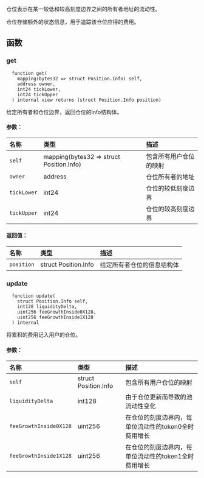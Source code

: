 仓位表示在某一较低和较高刻度边界之间的所有者地址的流动性。

仓位存储额外的状态信息，用于追踪该仓位应得的费用。

## 函数

### get

```solidity
  function get(
    mapping(bytes32 => struct Position.Info) self,
    address owner,
    int24 tickLower,
    int24 tickUpper
  ) internal view returns (struct Position.Info position)
```

给定所有者和仓位边界，返回仓位的Info结构体。

#### 参数：

| 名称        | 类型                                     | 描述                               |
| :---------- | :--------------------------------------- | :--------------------------------- |
| `self`      | mapping(bytes32 => struct Position.Info) | 包含所有用户仓位的映射             |
| `owner`     | address                                  | 仓位所有者的地址                   |
| `tickLower` | int24                                    | 仓位的较低刻度边界                 |
| `tickUpper` | int24                                    | 仓位的较高刻度边界                 |

#### 返回值：

| 名称       | 类型                 | 描述                                            |
| :--------- | :------------------- | :---------------------------------------------- |
| `position` | struct Position.Info | 给定所有者仓位的信息结构体                       |

### update

```solidity
  function update(
    struct Position.Info self,
    int128 liquidityDelta,
    uint256 feeGrowthInside0X128,
    uint256 feeGrowthInside1X128
  ) internal
```

将累积的费用记入用户的仓位。

#### 参数：

| 名称                   | 类型                 | 描述                                                                                     |
| :--------------------- | :------------------- | :--------------------------------------------------------------------------------------- |
| `self`                 | struct Position.Info | 包含所有用户仓位的映射                                                                   |
| `liquidityDelta`       | int128               | 由于仓位更新而导致的池流动性变化                                                         |
| `feeGrowthInside0X128` | uint256              | 在仓位的刻度边界内，每单位流动性的token0全时费用增长                                     |
| `feeGrowthInside1X128` | uint256              | 在仓位的刻度边界内，每单位流动性的token1全时费用增长                                     |